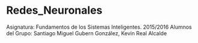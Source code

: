 # Redes_Neuronales

Asignatura: Fundamentos de los Sistemas Inteligentes. 2015/2016
Alumnos del Grupo: Santiago Miguel Gubern González, Kevin Real Alcalde
